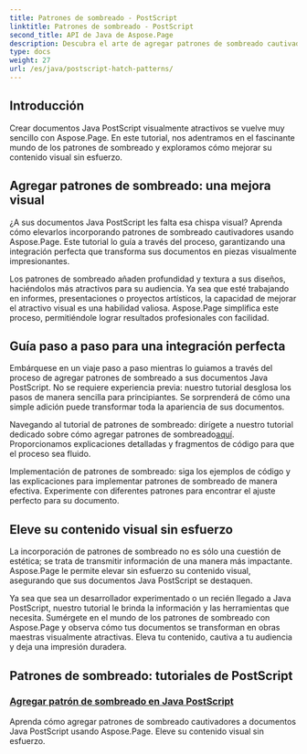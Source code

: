 ```yaml
---
title: Patrones de sombreado - PostScript
linktitle: Patrones de sombreado - PostScript
second_title: API de Java de Aspose.Page
description: Descubra el arte de agregar patrones de sombreado cautivadores a documentos Java PostScript con Aspose.Page. Eleve el contenido visual sin esfuerzo para obtener resultados sorprendentes.
type: docs
weight: 27
url: /es/java/postscript-hatch-patterns/
---
```

## Introducción

Crear documentos Java PostScript visualmente atractivos se vuelve muy sencillo con Aspose.Page. En este tutorial, nos adentramos en el fascinante mundo de los patrones de sombreado y exploramos cómo mejorar su contenido visual sin esfuerzo.

## Agregar patrones de sombreado: una mejora visual
¿A sus documentos Java PostScript les falta esa chispa visual? Aprenda cómo elevarlos incorporando patrones de sombreado cautivadores usando Aspose.Page. Este tutorial lo guía a través del proceso, garantizando una integración perfecta que transforma sus documentos en piezas visualmente impresionantes.

Los patrones de sombreado añaden profundidad y textura a sus diseños, haciéndolos más atractivos para su audiencia. Ya sea que esté trabajando en informes, presentaciones o proyectos artísticos, la capacidad de mejorar el atractivo visual es una habilidad valiosa. Aspose.Page simplifica este proceso, permitiéndole lograr resultados profesionales con facilidad.

## Guía paso a paso para una integración perfecta
Embárquese en un viaje paso a paso mientras lo guiamos a través del proceso de agregar patrones de sombreado a sus documentos Java PostScript. No se requiere experiencia previa: nuestro tutorial desglosa los pasos de manera sencilla para principiantes. Se sorprenderá de cómo una simple adición puede transformar toda la apariencia de sus documentos.

Navegando al tutorial de patrones de sombreado: dirígete a nuestro tutorial dedicado sobre cómo agregar patrones de sombreado[aquí](./add-hatch-pattern/). Proporcionamos explicaciones detalladas y fragmentos de código para que el proceso sea fluido.

Implementación de patrones de sombreado: siga los ejemplos de código y las explicaciones para implementar patrones de sombreado de manera efectiva. Experimente con diferentes patrones para encontrar el ajuste perfecto para su documento.

## Eleve su contenido visual sin esfuerzo
La incorporación de patrones de sombreado no es sólo una cuestión de estética; se trata de transmitir información de una manera más impactante. Aspose.Page le permite elevar sin esfuerzo su contenido visual, asegurando que sus documentos Java PostScript se destaquen.

Ya sea que sea un desarrollador experimentado o un recién llegado a Java PostScript, nuestro tutorial le brinda la información y las herramientas que necesita. Sumérgete en el mundo de los patrones de sombreado con Aspose.Page y observa cómo tus documentos se transforman en obras maestras visualmente atractivas. Eleva tu contenido, cautiva a tu audiencia y deja una impresión duradera.
## Patrones de sombreado: tutoriales de PostScript
### [Agregar patrón de sombreado en Java PostScript](./add-hatch-pattern/)
Aprenda cómo agregar patrones de sombreado cautivadores a documentos Java PostScript usando Aspose.Page. Eleve su contenido visual sin esfuerzo.